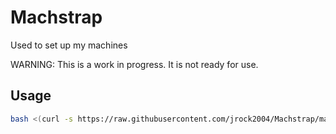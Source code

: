 # Machstrap

Used to set up my machines

WARNING: This is a work in progress. It is not ready for use.

## Usage

```bash
bash <(curl -s https://raw.githubusercontent.com/jrock2004/Machstrap/main/install.sh)
